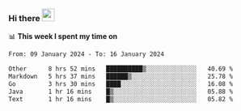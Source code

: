 ### Hi there <a href="https://www.gautamkrishnar.com/"><img src="https://media.giphy.com/media/hvRJCLFzcasrR4ia7z/giphy.gif" width="25px"></a>

📊 **This week I spent my time on**

<!--START_SECTION:waka-->

```txt
From: 09 January 2024 - To: 16 January 2024

Other      8 hrs 52 mins   ██████████▒░░░░░░░░░░░░░░   40.69 %
Markdown   5 hrs 37 mins   ██████▒░░░░░░░░░░░░░░░░░░   25.78 %
Go         3 hrs 30 mins   ████░░░░░░░░░░░░░░░░░░░░░   16.08 %
Java       1 hr 16 mins    █▒░░░░░░░░░░░░░░░░░░░░░░░   05.88 %
Text       1 hr 16 mins    █▒░░░░░░░░░░░░░░░░░░░░░░░   05.82 %
```

<!--END_SECTION:waka-->
